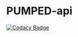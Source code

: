 # PUMPED-api

[![Codacy Badge](https://api.codacy.com/project/badge/Grade/7633b1e9a7d3452d8d6f6324d7b9696c)](https://app.codacy.com/manual/nick1014375/PUMPED-api?utm_source=github.com&utm_medium=referral&utm_content=NWylynko/PUMPED-api&utm_campaign=Badge_Grade_Dashboard)